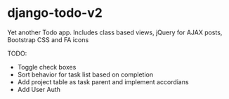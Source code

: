 # django-todo-v2
Yet another Todo app.  Includes class based views, jQuery for AJAX posts, Bootstrap CSS and FA icons

TODO:
- Toggle check boxes
- Sort behavior for task list based on completion
- Add project table as task parent and implement accordians
- Add User Auth


